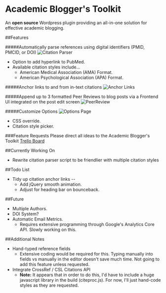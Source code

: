# Academic Blogger's Toolkit
An **open source** Wordpress plugin providing an all-in-one solution for effective academic blogging.

##Features

#####Automatically parse references using digital identifiers (PMID, PMCID, or DOI)
![Citation Parser](http://giant.gfycat.com/FreeIcyCormorant.gif)
- Option to add hyperlink to PubMed.
- Available citation styles include...
    + American Medical Association (AMA) Format.
    + American Psychological Association (APA) Format. 

#####Anchor links to and from in-text citations
![Anchor Links](http://giant.gfycat.com/GrizzledBabyishIntermediateegret.gif)

#####Append up to 3 formatted Peer Reviews to blog posts via a Frontend UI integrated on the post edit screen
![PeerReview](http://i.giphy.com/3oEduUHk7UBWhh5Pa0.gif)

#####Customize Options
![Options Page](http://i.imgur.com/i8qLiey.png)
- CSS override.
- Citation style picker.

###Feature Requests
Please direct all ideas to the Academic Blogger's Toolkit [Trello Board](https://trello.com/b/nFxfo6iO/academic-blogger-s-toolkit)

##Currently Working On
- Rewrite citation parser script to be friendlier with multiple citation styles

##Todo List
- Tidy up citation anchor links --
    + Add jQuery smooth animation.
    + Adjust for heading bar on bounceback.

##Future
- Multiple Authors.
- DOI System?
- Automatic Email Metrics.
    + Requires extensive programming through Google's Analytics Core API. Slowly working on this.

##Additional Notes
- Hand-typed reference fields
    + Extensive coding would be required for this. Typing manually into fields vs manually in the editor doesn't save much time. Not going to add this feature unless requested.
- Integrate CrossRef / CSL Citations API
    + **Note:** It appears that in order to do this, I'd have to include a huge javascript library in the build (citeproc.js). For now, I'll just hand-code styles as they are requested. 

